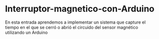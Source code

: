 # Interruptor-magnetico-con-Arduino
En esta entrada aprendemos a implementar un sistema que capture el tiempo en el que se cerró o abrió el circuido del sensor magnético utilizando un Arduino 

